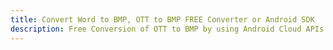 ---title: Convert Word to BMP, OTT to BMP FREE Converter or Android SDKdescription: Free Conversion of OTT to BMP by using Android Cloud APIs & SDKs. Also Create, Edit & Render Microsoft Word & OpenOffice documents in the Cloud.---